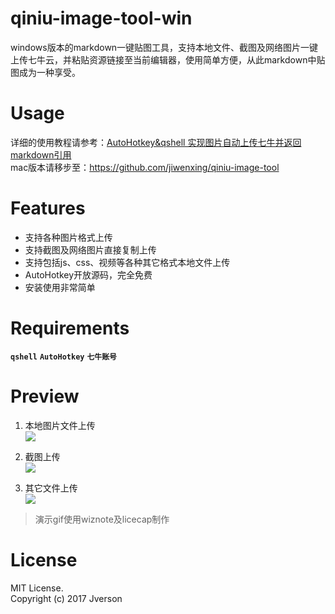 # qiniu-image-tool-win
windows版本的markdown一键贴图工具，支持本地文件、截图及网络图片一键上传七牛云，并粘贴资源链接至当前编辑器，使用简单方便，从此markdown中贴图成为一种享受。

# Usage
详细的使用教程请参考：[AutoHotkey&qshell 实现图片自动上传七牛并返回markdown引用](http://jverson.com/2016/08/30/autohotkey-markdown-uploadImage/)  
mac版本请移步至：https://github.com/jiwenxing/qiniu-image-tool

# Features
- 支持各种图片格式上传
- 支持截图及网络图片直接复制上传
- 支持包括js、css、视频等各种其它格式本地文件上传
- AutoHotkey开放源码，完全免费
- 安装使用非常简单

# Requirements
**`qshell`**   **`AutoHotkey`** **`七牛账号`**

# Preview
1. 本地图片文件上传 <br/>
![](https://github.com/jiwenxing/qiniu-image-tool-win/blob/master/res/local.gif?raw=true)

2. 截图上传  <br/>
![](https://github.com/jiwenxing/qiniu-image-tool-win/blob/master/res/screenshot.gif?raw=true)

3. 其它文件上传  <br/>
![](https://raw.githubusercontent.com/jiwenxing/qiniu-image-tool-win/master/res/file.gif)

> 演示gif使用wiznote及licecap制作



# License
MIT License.     
Copyright (c) 2017 Jverson